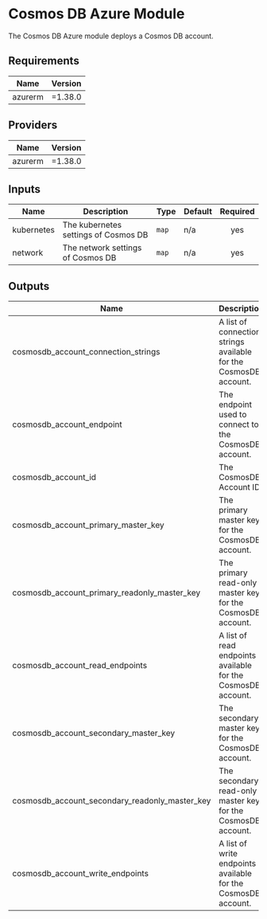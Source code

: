 # Cosmos DB Azure Module
The Cosmos DB Azure module deploys a Cosmos DB account.

## Requirements

| Name | Version |
|------|---------|
| azurerm | =1.38.0 |

## Providers

| Name | Version |
|------|---------|
| azurerm | =1.38.0 |

## Inputs

| Name | Description | Type | Default | Required |
|------|-------------|------|---------|:--------:|
| kubernetes | The kubernetes settings of Cosmos DB | `map` | n/a | yes |
| network | The network settings of Cosmos DB | `map` | n/a | yes |

## Outputs

| Name | Description |
|------|-------------|
| cosmosdb_account_connection_strings | A list of connection strings available for the CosmosDB account. |
| cosmosdb_account_endpoint | The endpoint used to connect to the CosmosDB account. |
| cosmosdb_account_id | The CosmosDB Account ID. |
| cosmosdb_account_primary_master_key | The primary master key for the CosmosDB account. |
| cosmosdb_account_primary_readonly_master_key | The primary read-only master key for the CosmosDB account. |
| cosmosdb_account_read_endpoints | A list of read endpoints available for the CosmosDB account. |
| cosmosdb_account_secondary_master_key | The secondary master key for the CosmosDB account. |
| cosmosdb_account_secondary_readonly_master_key | The secondary read-only master key for the CosmosDB account. |
| cosmosdb_account_write_endpoints | A list of write endpoints available for the CosmosDB account. |

